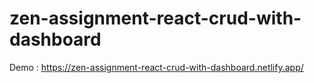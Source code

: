 # zen-assignment-react-crud-with-dashboard

Demo : https://zen-assignment-react-crud-with-dashboard.netlify.app/
